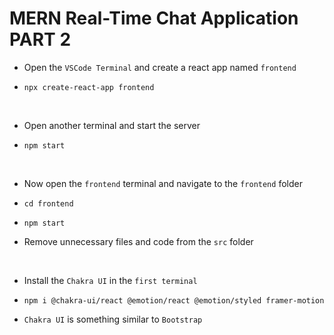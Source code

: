 # MERN Real-Time Chat Application PART 2

* Open the `VSCode Terminal` and create a react app named `frontend`
*     npx create-react-app frontend
<br>

* Open another terminal and start the server
*     npm start
<br>

* Now open the `frontend` terminal and navigate to the `frontend` folder
*     cd frontend
*     npm start
* Remove unnecessary files and code from the `src` folder
<br>

* Install the `Chakra UI` in the `first terminal`
*     npm i @chakra-ui/react @emotion/react @emotion/styled framer-motion
* `Chakra UI` is something similar to `Bootstrap`

